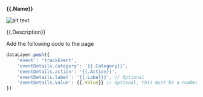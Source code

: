 **{{.Name}}**

![alt text]({{.Image}})

{{.Description}}

Add the following code to the page

```js
dataLayer.push({
    'event': 'trackEvent',
    'eventDetails.category': '{{.Category}}',
    'eventDetails.action': '{{.Action}}',
    'eventDetails.label': '{{.Label}}', // Optional
    'eventDetails.Value': {{.Value}} // Optional, this must be a number
})
```